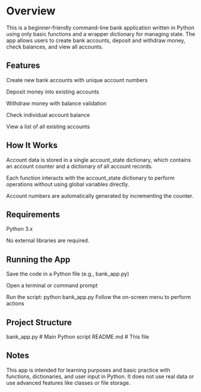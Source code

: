 # Overview

This is a beginner-friendly command-line bank application written in Python using only basic functions and a wrapper dictionary for managing state. The app allows users to create bank accounts, deposit and withdraw money, check balances, and view all accounts.

## Features
Create new bank accounts with unique account numbers

Deposit money into existing accounts

Withdraw money with balance validation

Check individual account balance

View a list of all existing accounts

## How It Works
Account data is stored in a single account_state dictionary, which contains an account counter and a dictionary of all account records.

Each function interacts with the account_state dictionary to perform operations without using global variables directly.

Account numbers are automatically generated by incrementing the counter.

## Requirements
Python 3.x

No external libraries are required.

## Running the App
Save the code in a Python file (e.g., bank_app.py)

Open a terminal or command prompt

Run the script:
python bank_app.py
Follow the on-screen menu to perform actions

## Project Structure
bank_app.py   # Main Python script
README.md     # This file
## Notes
This app is intended for learning purposes and basic practice with functions, dictionaries, and user input in Python. It does not use real data or use advanced features like classes or file storage.

